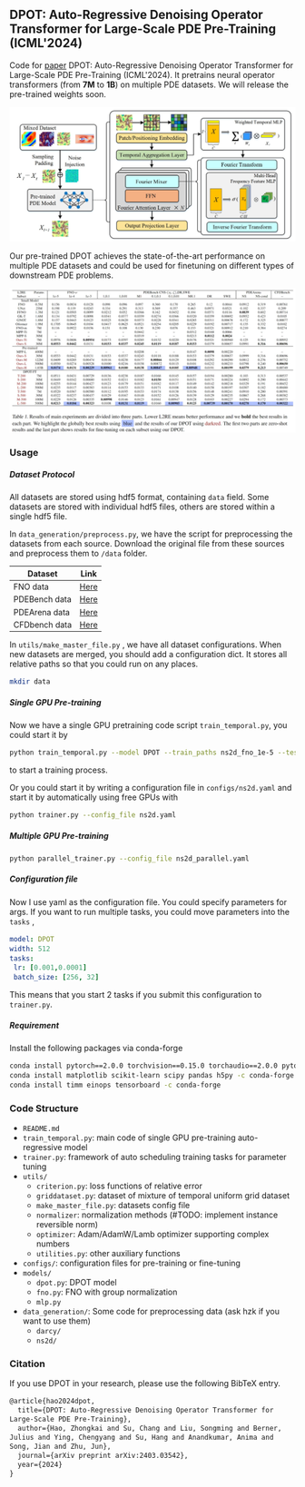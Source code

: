 ## DPOT: Auto-Regressive Denoising Operator Transformer for Large-Scale PDE Pre-Training (ICML'2024)

Code for [paper](https://arxiv.org/pdf/2403.03542) DPOT: Auto-Regressive Denoising Operator Transformer for Large-Scale PDE Pre-Training (ICML'2024). It  pretrains neural operator transformers (from **7M** to **1B**)  on multiple PDE datasets. We will release the pre-trained weights soon.

![fig1](/resources/dpot.jpg)

Our pre-trained DPOT achieves the state-of-the-art performance on multiple PDE datasets and could be used for finetuning on different types of downstream PDE problems.

![fig2](/resources/dpot_result.jpg)



### Usage 

##### Dataset Protocol

All datasets are stored using hdf5 format, containing  `data`  field. Some datasets are stored with individual hdf5 files, others are stored within a single hdf5 file.

In `data_generation/preprocess.py`,  we have the script for preprocessing the datasets from each source. Download the original file from these sources and preprocess them to `/data` folder.

| Dataset       | Link                                                         |
| ------------- | ------------------------------------------------------------ |
| FNO data      | [Here](https://drive.google.com/drive/folders/1UnbQh2WWc6knEHbLn-ZaXrKUZhp7pjt-) |
| PDEBench data | [Here](https://darus.uni-stuttgart.de/dataset.xhtml?persistentId=doi:10.18419/darus-2986) |
| PDEArena data | [Here](https://microsoft.github.io/pdearena/datadownload/)   |
| CFDbench data | [Here](https://cloud.tsinghua.edu.cn/d/435413b55dea434297d1/) |

In `utils/make_master_file.py` , we have all dataset configurations. When new datasets are merged, you should add a configuration dict. It stores all relative paths so that you could run on any places. 

```bash
mkdir data
```

##### Single GPU Pre-training

Now we have a single GPU pretraining code script `train_temporal.py`, you could start it by 

```bash
python train_temporal.py --model DPOT --train_paths ns2d_fno_1e-5 --test_paths ns2d_fno_1e-5 --gpu 0 
```

to start a training process.

Or you could start it by writing a configuration file in `configs/ns2d.yaml` and start it by automatically using free GPUs with

```bash
python trainer.py --config_file ns2d.yaml
```

##### Multiple GPU Pre-training

```bash
python parallel_trainer.py --config_file ns2d_parallel.yaml
```

##### Configuration file

Now I use yaml as the configuration file. You could specify parameters for args. If you want to run multiple tasks, you could move parameters into the `tasks` ,

```yaml
model: DPOT
width: 512
tasks:
 lr: [0.001,0.0001]
 batch_size: [256, 32] 
```

This means that you start 2 tasks if you submit this configuration to `trainer.py`. 

##### Requirement

Install the following packages via conda-forge

```bash
conda install pytorch==2.0.0 torchvision==0.15.0 torchaudio==2.0.0 pytorch-cuda=11.7 -c pytorch -c nvidia
conda install matplotlib scikit-learn scipy pandas h5py -c conda-forge
conda install timm einops tensorboard -c conda-forge
```

### Code Structure

- `README.md`
- `train_temporal.py`: main code of single GPU pre-training auto-regressive model 
- `trainer.py`: framework of auto scheduling training tasks for parameter tuning
- `utils/`
  - `criterion.py`:  loss functions of relative error
  - `griddataset.py`: dataset of mixture of temporal uniform grid dataset
  - `make_master_file.py`: datasets config file
  - `normalizer`: normalization methods (#TODO: implement instance reversible norm)
  - `optimizer`: Adam/AdamW/Lamb optimizer supporting complex numbers
  - `utilities.py`: other auxiliary functions
- `configs/`: configuration files for pre-training or fine-tuning
- `models/`
  - `dpot.py`:         DPOT model
  - `fno.py`:          FNO with group normalization
  - `mlp.py`
- `data_generation/`:  Some code for preprocessing data (ask hzk if you want to use them)
  - `darcy/`
  - `ns2d/`



### Citation

If you use DPOT in your research, please use the following BibTeX entry.

```
@article{hao2024dpot,
  title={DPOT: Auto-Regressive Denoising Operator Transformer for Large-Scale PDE Pre-Training},
  author={Hao, Zhongkai and Su, Chang and Liu, Songming and Berner, Julius and Ying, Chengyang and Su, Hang and Anandkumar, Anima and Song, Jian and Zhu, Jun},
  journal={arXiv preprint arXiv:2403.03542},
  year={2024}
}
```